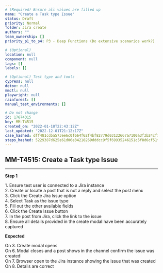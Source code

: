 ```yaml
---
# (Required) Ensure all values are filled up
name: "Create a Task type Issue"
status: Draft
priority: Normal
folder: Jira create
authors: ""
team_ownership: []
priority_p1_to_p4: P3 - Deep Functions (Do extensive scenarios work?)

# (Optional)
location: null
component: null
tags: []
labels: []

# (Optional) Test type and tools
cypress: null
detox: null
mmctl: null
playwright: null
rainforest: []
manual_test_environments: []

# Do not change
id: 17674315
key: MM-T4515
created_on: "2022-01-18T22:43:12Z"
last_updated: "2022-12-01T21:12:17Z"
case_hashed: dff481cdba573ee6c0f664f62f4bf82779d03122667a7100a3f3b24cf147fb84a069a973d39dbfd2ad9773d8201105f1
steps_hashed: 5229387d625e61d06e34218269dddcc9f5f69935246151c5f8d6cf51f3e11ed0e5c8d97165408a8b2e5dd86b105ff476
---
```


<!-- (Auto-generated) Based on frontmatter's "key" and "name" -->

## MM-T4515: Create a Task type Issue

---

**Step 1**

1\. Ensure test user is connected to a Jira instance\
2\. Create or locate a post that is not a reply and select the post menu\
3\. Click the Create Jira Issue option\
4\. Select Task as the issue type\
5\. Fill out the other available fields\
6\. Click the Create Issue button\
7\. In the post from Jira, click the link to the issue\
8\. Ensure all details provided in the create modal have been accurately captured

**Expected**

On 3. Create modal opens\
On 6. Modal closes and a post shows in the channel confirm the issue was created\
On 7. Browser open to the Jira instance showing the issue that was created\
On 8. Details are correct
